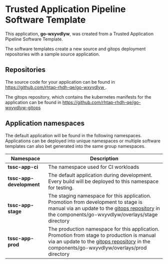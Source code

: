 # Trusted Application Pipeline Software Template

This application, **go-wxyvdlyw**, was created from a Trusted Application Pipeline Software Template.

The software templates create a new source and gitops deployment repositories with a sample source application. 

## Repositories

The source code for your application can be found in [https://github.com/rhtap-rhdh-qe/go-wxyvdlyw ](https://github.com/rhtap-rhdh-qe/go-wxyvdlyw ).
 
The gitops repository, which contains the kubernetes manifests for the application can be found in 
[https://github.com/rhtap-rhdh-qe/go-wxyvdlyw-gitops ](https://github.com/rhtap-rhdh-qe/go-wxyvdlyw-gitops ) 

## Application namespaces 

The default application will be found in the following namespaces. Applications can be deployed into unique namespaces or multiple software templates can also bet generated into the same group namespaces.  

|  Namespace   |  Description   |  
| -------- | -------- |
| **tssc-app-ci** | The namespace used for CI workloads |
| **tssc-app-development** | The default application during development. Every build will be deployed to this namespace for testing. |
| **tssc-app-stage** | The staging namespace for this application. Promotion from development to stage is manual via an update to the [gitops repository](https://github.com/rhtap-rhdh-qe/go-wxyvdlyw-gitops ) in the components/go-wxyvdlyw/overlays/stage directory |
| **tssc-app-prod** | The production namespace for this application. Promotion from stage to production is manual via an update to the [gitops repository](https://github.com/rhtap-rhdh-qe/go-wxyvdlyw-gitops ) in the components/go-wxyvdlyw/overlays/prod directory |